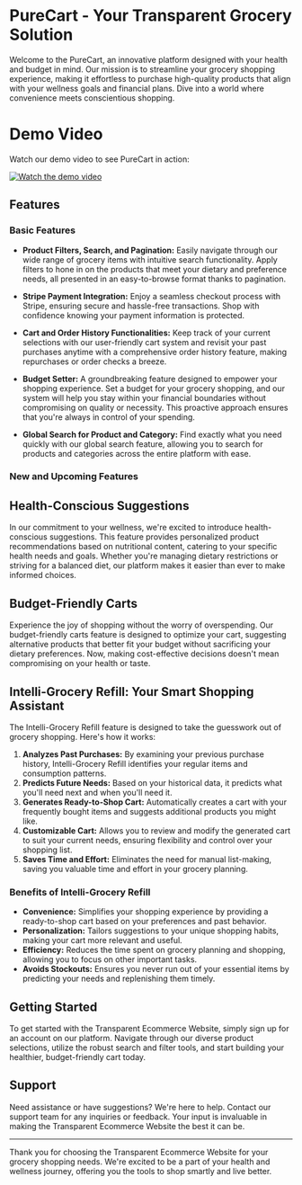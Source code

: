 
# PureCart - Your Transparent Grocery Solution

Welcome to the PureCart, an innovative platform designed with your health and budget in mind. Our mission is to streamline your grocery shopping experience, making it effortless to purchase high-quality products that align with your wellness goals and financial plans. Dive into a world where convenience meets conscientious shopping.

# Demo Video

Watch our demo video to see PureCart in action:

[![Watch the demo video](https://img.youtube.com/vi/YOUR_VIDEO_ID/maxresdefault.jpg)](https://github.com/user-attachments/assets/700dfc13-35f6-4b62-a164-000a2989a141)

## Features

### Basic Features

- **Product Filters, Search, and Pagination:** Easily navigate through our wide range of grocery items with intuitive search functionality. Apply filters to hone in on the products that meet your dietary and preference needs, all presented in an easy-to-browse format thanks to pagination.

- **Stripe Payment Integration:** Enjoy a seamless checkout process with Stripe, ensuring secure and hassle-free transactions. Shop with confidence knowing your payment information is protected.

- **Cart and Order History Functionalities:** Keep track of your current selections with our user-friendly cart system and revisit your past purchases anytime with a comprehensive order history feature, making repurchases or order checks a breeze.

  
- **Budget Setter:** A groundbreaking feature designed to empower your shopping experience. Set a budget for your grocery shopping, and our system will help you stay within your financial boundaries without compromising on quality or necessity. This proactive approach ensures that you're always in control of your spending.
  
- **Global Search for Product and Category:** Find exactly what you need quickly with our global search feature, allowing you to search for products and categories across the entire platform with ease.

### New and Upcoming Features



## Health-Conscious Suggestions

In our commitment to your wellness, we're excited to introduce health-conscious suggestions. This feature provides personalized product recommendations based on nutritional content, catering to your specific health needs and goals. Whether you're managing dietary restrictions or striving for a balanced diet, our platform makes it easier than ever to make informed choices.

## Budget-Friendly Carts

Experience the joy of shopping without the worry of overspending. Our budget-friendly carts feature is designed to optimize your cart, suggesting alternative products that better fit your budget without sacrificing your dietary preferences. Now, making cost-effective decisions doesn't mean compromising on your health or taste.


## Intelli-Grocery Refill: Your Smart Shopping Assistant

The Intelli-Grocery Refill feature is designed to take the guesswork out of grocery shopping. Here's how it works:

1. **Analyzes Past Purchases:** By examining your previous purchase history, Intelli-Grocery Refill identifies your regular items and consumption patterns.
2. **Predicts Future Needs:** Based on your historical data, it predicts what you'll need next and when you'll need it.
3. **Generates Ready-to-Shop Cart:** Automatically creates a cart with your frequently bought items and suggests additional products you might like.
4. **Customizable Cart:** Allows you to review and modify the generated cart to suit your current needs, ensuring flexibility and control over your shopping list.
5. **Saves Time and Effort:** Eliminates the need for manual list-making, saving you valuable time and effort in your grocery planning.

### Benefits of Intelli-Grocery Refill

- **Convenience:** Simplifies your shopping experience by providing a ready-to-shop cart based on your preferences and past behavior.
- **Personalization:** Tailors suggestions to your unique shopping habits, making your cart more relevant and useful.
- **Efficiency:** Reduces the time spent on grocery planning and shopping, allowing you to focus on other important tasks.
- **Avoids Stockouts:** Ensures you never run out of your essential items by predicting your needs and replenishing them timely.




## Getting Started

To get started with the Transparent Ecommerce Website, simply sign up for an account on our platform. Navigate through our diverse product selections, utilize the robust search and filter tools, and start building your healthier, budget-friendly cart today.

## Support

Need assistance or have suggestions? We're here to help. Contact our support team for any inquiries or feedback. Your input is invaluable in making the Transparent Ecommerce Website the best it can be.

---

Thank you for choosing the Transparent Ecommerce Website for your grocery shopping needs. We're excited to be a part of your health and wellness journey, offering you the tools to shop smartly and live better.
